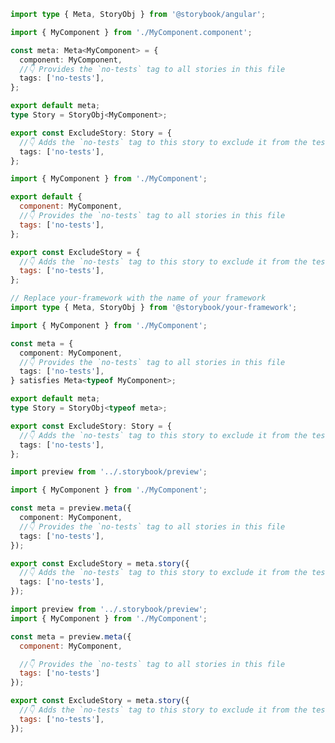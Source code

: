 ```ts filename="MyComponent.stories.ts" renderer="angular" language="ts"
import type { Meta, StoryObj } from '@storybook/angular';

import { MyComponent } from './MyComponent.component';

const meta: Meta<MyComponent> = {
  component: MyComponent,
  //👇 Provides the `no-tests` tag to all stories in this file
  tags: ['no-tests'],
};

export default meta;
type Story = StoryObj<MyComponent>;

export const ExcludeStory: Story = {
  //👇 Adds the `no-tests` tag to this story to exclude it from the tests when enabled in the test-runner configuration
  tags: ['no-tests'],
};
```

```js filename="MyComponent.stories.js|jsx" renderer="common" language="js" tabTitle="CSF 3"
import { MyComponent } from './MyComponent';

export default {
  component: MyComponent,
  //👇 Provides the `no-tests` tag to all stories in this file
  tags: ['no-tests'],
};

export const ExcludeStory = {
  //👇 Adds the `no-tests` tag to this story to exclude it from the tests when enabled in the test-runner configuration
  tags: ['no-tests'],
};
```

```ts filename="MyComponent.stories.ts|tsx" renderer="common" language="ts" tabTitle="CSF 3"
// Replace your-framework with the name of your framework
import type { Meta, StoryObj } from '@storybook/your-framework';

import { MyComponent } from './MyComponent';

const meta = {
  component: MyComponent,
  //👇 Provides the `no-tests` tag to all stories in this file
  tags: ['no-tests'],
} satisfies Meta<typeof MyComponent>;

export default meta;
type Story = StoryObj<typeof meta>;

export const ExcludeStory: Story = {
  //👇 Adds the `no-tests` tag to this story to exclude it from the tests when enabled in the test-runner configuration
  tags: ['no-tests'],
};
```

```ts filename="MyComponent.stories.ts|tsx" renderer="react" language="ts" tabTitle="CSF Next 🧪"
import preview from '../.storybook/preview';

import { MyComponent } from './MyComponent';

const meta = preview.meta({
  component: MyComponent,
  //👇 Provides the `no-tests` tag to all stories in this file
  tags: ['no-tests'],
});

export const ExcludeStory = meta.story({
  //👇 Adds the `no-tests` tag to this story to exclude it from the tests when enabled in the test-runner configuration
  tags: ['no-tests'],
});
```

<!-- JS snippets still needed while providing both CSF 3 & Next -->

```js filename="MyComponent.stories.js|jsx" renderer="react" language="js" tabTitle="CSF Next 🧪"
import preview from '../.storybook/preview';
import { MyComponent } from './MyComponent';

const meta = preview.meta({
  component: MyComponent,

  //👇 Provides the `no-tests` tag to all stories in this file
  tags: ['no-tests']
});

export const ExcludeStory = meta.story({
  //👇 Adds the `no-tests` tag to this story to exclude it from the tests when enabled in the test-runner configuration
  tags: ['no-tests'],
});
```
